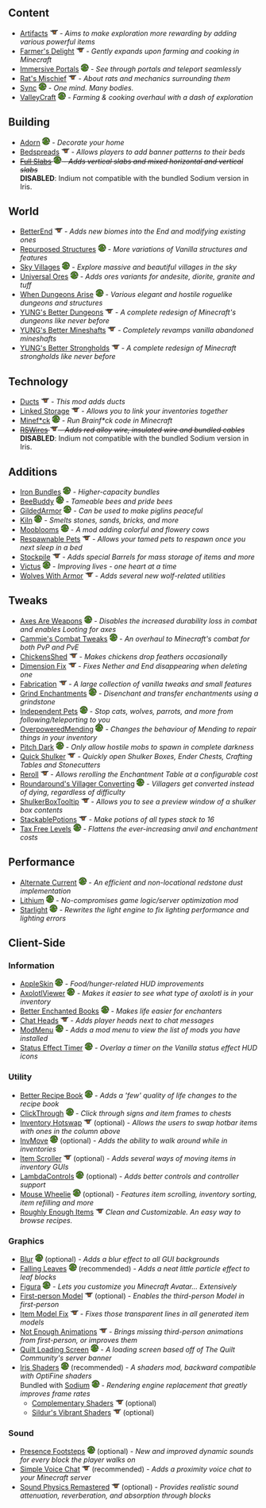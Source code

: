 ## Content

- [Artifacts] ![](docs/icon-curseforge.png) - *Aims to make exploration more rewarding by adding various powerful items*
- [Farmer's Delight] ![](docs/icon-curseforge.png) - *Gently expands upon farming and cooking in Minecraft*
- [Immersive Portals] ![](docs/icon-modrinth.png) - *See through portals and teleport seamlessly*
- [Rat's Mischief] ![](docs/icon-curseforge.png) - *About rats and mechanics surrounding them*
- [Sync] ![](docs/icon-modrinth.png) - *One mind. Many bodies.*
- [ValleyCraft] ![](docs/icon-modrinth.png) - *Farming & cooking overhaul with a dash of exploration*

[Artifacts]: https://www.curseforge.com/minecraft/mc-mods/artifacts-fabric
[Farmer's Delight]: https://www.curseforge.com/minecraft/mc-mods/farmers-delight-fabric
[Immersive Portals]: https://modrinth.com/mod/immersiveportals
[Rat's Mischief]: https://www.curseforge.com/minecraft/mc-mods/rats-mischief
[Sync]: https://modrinth.com/mod/sync-fabric
[ValleyCraft]: https://modrinth.com/mod/valleycraft


## Building

- [Adorn] ![](docs/icon-modrinth.png) - *Decorate your home*
- [Bedspreads] ![](docs/icon-curseforge.png) - *Allows players to add banner patterns to their beds*
- ~~[Full Slabs] ![](docs/icon-modrinth.png) - *Adds vertical slabs and mixed horizontal and vertical slabs*~~  
  **DISABLED**: Indium not compatible with the bundled Sodium version in Iris.

[Adorn]: https://modrinth.com/mod/adorn
[Bedspreads]: https://www.curseforge.com/minecraft/mc-mods/bedspreads-fabric
[Full Slabs]: https://modrinth.com/mod/full-slabs


## World

- [BetterEnd] ![](docs/icon-curseforge.png) - *Adds new biomes into the End and modifying existing ones*
- [Repurposed Structures] ![](docs/icon-modrinth.png) - *More variations of Vanilla structures and features*
- [Sky Villages] ![](docs/icon-modrinth.png) - *Explore massive and beautiful villages in the sky*
- [Universal Ores] ![](docs/icon-modrinth.png) - *Adds ores variants for andesite, diorite, granite and tuff*
- [When Dungeons Arise] ![](docs/icon-modrinth.png) - *Various elegant and hostile roguelike dungeons and structures*
- [YUNG's Better Dungeons] ![](docs/icon-curseforge.png) - *A complete redesign of Minecraft's dungeons like never before*
- [YUNG's Better Mineshafts] ![](docs/icon-curseforge.png) - *Completely revamps vanilla abandoned mineshafts*
- [YUNG's Better Strongholds] ![](docs/icon-curseforge.png) - *A complete redesign of Minecraft strongholds like never before*

[BetterEnd]: https://www.curseforge.com/minecraft/mc-mods/betterend
[Repurposed Structures]: https://modrinth.com/mod/repurposed-structures-fabric
[Sky Villages]: https://modrinth.com/mod/sky-villages
[Universal Ores]: https://modrinth.com/mod/universal_ores
[When Dungeons Arise]: https://modrinth.com/mod/when-dungeons-arise
[YUNG's Better Dungeons]: https://www.curseforge.com/minecraft/mc-mods/yungs-better-dungeons-fabric
[YUNG's Better Mineshafts]: https://www.curseforge.com/minecraft/mc-mods/yungs-better-mineshafts-fabric
[YUNG's Better Strongholds]: https://www.curseforge.com/minecraft/mc-mods/yungs-better-strongholds-fabric


## Technology

- [Ducts] ![](docs/icon-curseforge.png) - *This mod adds ducts*
- [Linked Storage] ![](docs/icon-curseforge.png) - *Allows you to link your inventories together*
- [Minef*ck] ![](docs/icon-modrinth.png) - *Run Brainf\*ck code in Minecraft*
- ~~[RSWires] ![](docs/icon-curseforge.png) - *Adds red alloy wire, insulated wire and bundled cables*~~  
  **DISABLED**: Indium not compatible with the bundled Sodium version in Iris.

[Ducts]: https://www.curseforge.com/minecraft/mc-mods/ducts
[Linked Storage]: https://www.curseforge.com/minecraft/mc-mods/linked-storage
[Minef*ck]: https://modrinth.com/mod/minefck
[RSWires]: https://www.curseforge.com/minecraft/mc-mods/rswires


## Additions

- [Iron Bundles] ![](docs/icon-modrinth.png) - *Higher-capacity bundles*
- [BeeBuddy] ![](docs/icon-modrinth.png) - *Tameable bees and pride bees*
- [GildedArmor] ![](docs/icon-modrinth.png) - *Can be used to make piglins peaceful*
- [Kiln] ![](docs/icon-modrinth.png) - *Smelts stones, sands, bricks, and more*
- [Mooblooms] ![](docs/icon-modrinth.png) - *A mod adding colorful and flowery cows*
- [Respawnable Pets] ![](docs/icon-curseforge.png) - *Allows your tamed pets to respawn once you next sleep in a bed*
- [Stockpile] ![](docs/icon-curseforge.png) - *Adds special Barrels for mass storage of items and more*
- [Victus] ![](docs/icon-modrinth.png) - *Improving lives - one heart at a time*
- [Wolves With Armor] ![](docs/icon-curseforge.png) - *Adds several new wolf-related utilities*

[Iron Bundles]: https://modrinth.com/mod/iron-bundles
[BeeBuddy]: https://modrinth.com/mod/beebuddy
[GildedArmor]: https://modrinth.com/mod/gildedarmor
[Kiln]: https://modrinth.com/mod/kiln
[Mooblooms]: https://modrinth.com/mod/mooblooms
[Respawnable Pets]: https://www.curseforge.com/minecraft/mc-mods/respawnable-pets
[Stockpile]: https://www.curseforge.com/minecraft/mc-mods/stockpile
[Victus]: https://modrinth.com/mod/victus
[Wolves With Armor]: https://www.curseforge.com/minecraft/mc-mods/wolves-with-armor


## Tweaks

- [Axes Are Weapons] ![](docs/icon-modrinth.png) - *Disables the increased durability loss in combat and enables Looting for axes*
- [Cammie's Combat Tweaks] ![](docs/icon-modrinth.png) - *An overhaul to Minecraft's combat for both PvP and PvE*
- [ChickensShed] ![](docs/icon-curseforge.png) - *Makes chickens drop feathers occasionally*
- [Dimension Fix] ![](docs/icon-curseforge.png) - *Fixes Nether and End disappearing when deleting one*
- [Fabrication] ![](docs/icon-curseforge.png) - *A large collection of vanilla tweaks and small features*
- [Grind Enchantments] ![](docs/icon-modrinth.png) - *Disenchant and transfer enchantments using a grindstone*
- [Independent Pets] ![](docs/icon-modrinth.png) - *Stop cats, wolves, parrots, and more from following/teleporting to you*
- [OverpoweredMending] ![](docs/icon-modrinth.png) - *Changes the behaviour of Mending to repair things in your inventory*
- [Pitch Dark] ![](docs/icon-modrinth.png) - *Only allow hostile mobs to spawn in complete darkness*
- [Quick Shulker] ![](docs/icon-curseforge.png) - *Quickly open Shulker Boxes, Ender Chests, Crafting Tables and Stonecutters*
- [Reroll] ![](docs/icon-curseforge.png) - *Allows rerolling the Enchantment Table at a configurable cost*
- [Roundaround's Villager Converting] ![](docs/icon-modrinth.png) - *Villagers get converted instead of dying, regardless of difficulty*
- [ShulkerBoxTooltip] ![](docs/icon-curseforge.png) - *Allows you to see a preview window of a shulker box contents*
- [StackablePotions] ![](docs/icon-curseforge.png) - *Make potions of all types stack to 16*
- [Tax Free Levels] ![](docs/icon-modrinth.png) - *Flattens the ever-increasing anvil and enchantment costs*

[Axes Are Weapons]: https://modrinth.com/mod/axes-are-weapons
[Cammie's Combat Tweaks]: https://modrinth.com/mod/cammies-combat-tweaks
[ChickensShed]: https://www.curseforge.com/minecraft/mc-mods/chickensshed
[Dimension Fix]: https://www.curseforge.com/minecraft/mc-mods/chickensshed
[Fabrication]: https://www.curseforge.com/minecraft/mc-mods/fabrication
[Grind Enchantments]: https://modrinth.com/mod/grind-enchantments
[Independent Pets]: https://modrinth.com/mod/indypets
[OverpoweredMending]: https://modrinth.com/mod/overpoweredmending
[Pitch Dark]: https://modrinth.com/mod/pitch-dark
[Quick Shulker]: https://www.curseforge.com/minecraft/mc-mods/quick-shulker
[Reroll]: https://www.curseforge.com/minecraft/mc-mods/reroll
[Roundaround's Villager Converting]: https://modrinth.com/mod/roundaround-villager-converting
[ShulkerBoxTooltip]: https://www.curseforge.com/minecraft/mc-mods/shulkerboxtooltip
[StackablePotions]: https://www.curseforge.com/minecraft/mc-mods/stackablepotions
[Tax Free Levels]: https://modrinth.com/mod/tax-free-levels


## Performance

- [Alternate Current] ![](docs/icon-modrinth.png) - *An efficient and non-locational redstone dust implementation*
- [Lithium] ![](docs/icon-modrinth.png) - *No-compromises game logic/server optimization mod*
- [Starlight] ![](docs/icon-modrinth.png) - *Rewrites the light engine to fix lighting performance and lighting errors*

[Alternate Current]: https://modrinth.com/mod/alternate-current
[Lithium]: https://modrinth.com/mod/lithium
[Starlight]: https://modrinth.com/mod/starlight


## Client-Side

### Information

- [AppleSkin] ![](docs/icon-modrinth.png) - *Food/hunger-related HUD improvements*
- [AxolotlViewer] ![](docs/icon-modrinth.png) - *Makes it easier to see what type of axolotl is in your inventory*
- [Better Enchanted Books] ![](docs/icon-modrinth.png) - *Makes life easier for enchanters*
- [Chat Heads] ![](docs/icon-curseforge.png) - *Adds player heads next to chat messages*
- [ModMenu] ![](docs/icon-modrinth.png) - *Adds a mod menu to view the list of mods you have installed*
- [Status Effect Timer] ![](docs/icon-modrinth.png) - *Overlay a timer on the Vanilla status effect HUD icons*

[AppleSkin]: https://modrinth.com/mod/appleskin
[AxolotlViewer]: https://modrinth.com/mod/axolotlviewer
[Better Enchanted Books]: https://modrinth.com/mod/better-enchanted-books
[Chat Heads]: https://www.curseforge.com/minecraft/mc-mods/chat-heads
[Detail Armor Bar]: https://modrinth.com/mod/detail-armor-bar
[ModMenu]: https://modrinth.com/mod/modmenu
[Status Effect Timer]: https://modrinth.com/mod/statuseffecttimer

### Utility

- [Better Recipe Book] ![](docs/icon-modrinth.png) - *Adds a 'few' quality of life changes to the recipe book*
- [ClickThrough] ![](docs/icon-modrinth.png) - *Click through signs and item frames to chests*
- [Inventory Hotswap] ![](docs/icon-curseforge.png) (optional) - *Allows the users to swap hotbar items with ones in the column above*
- [InvMove] ![](docs/icon-modrinth.png) (optional) - *Adds the ability to walk around while in inventories*
- [Item Scroller] ![](docs/icon-curseforge.png) (optional) - *Adds several ways of moving items in inventory GUIs*
- [LambdaControls] ![](docs/icon-modrinth.png) (optional) - *Adds better controls and controller support*
- [Mouse Wheelie] ![](docs/icon-modrinth.png) (optional) - *Features item scrolling, inventory sorting, item refilling and more*
- [Roughly Enough Items] ![](docs/icon-curseforge.png) *Clean and Customizable. An easy way to browse recipes.*

[Better Recipe Book]: https://modrinth.com/mod/brb
[ClickThrough]: https://modrinth.com/mod/clickthrough
[Inventory Hotswap]: https://www.curseforge.com/minecraft/mc-mods/inventory-hotswap
[InvMove]: https://modrinth.com/mod/invmove-fabric
[Item Scroller]: https://www.curseforge.com/minecraft/mc-mods/item-scroller
[LambdaControls]: https://modrinth.com/mod/lambdacontrols
[Mouse Wheelie]: https://modrinth.com/mod/mouse-wheelie
[Roughly Enough Items]: https://www.curseforge.com/minecraft/mc-mods/roughly-enough-items

### Graphics

- [Blur] ![](docs/icon-modrinth.png) (optional) - *Adds a blur effect to all GUI backgrounds*
- [Falling Leaves] ![](docs/icon-modrinth.png) (recommended) - *Adds a neat little particle effect to leaf blocks*
- [Figura] ![](docs/icon-modrinth.png) - *Lets you customize you Minecraft Avatar... Extensively*
- [First-person Model] ![](docs/icon-curseforge.png) (optional) - *Enables the third-person Model in first-person*
- [Item Model Fix] ![](docs/icon-curseforge.png) - *Fixes those transparent lines in all generated item models*
- [Not Enough Animations] ![](docs/icon-curseforge.png) - *Brings missing third-person animations from first-person, or improves them*
- [Quilt Loading Screen] ![](docs/icon-modrinth.png) - *A loading screen based off of The Quilt Community's server banner*
- [Iris Shaders] ![](docs/icon-modrinth.png) (recommended) - *A shaders mod, backward compatible with OptiFine shaders*  
  Bundled with [Sodium] ![](docs/icon-modrinth.png) - *Rendering engine replacement that greatly improves frame rates*
    - [Complementary Shaders] ![](docs/icon-curseforge.png) (optional)
    - [Sildur's Vibrant Shaders] ![](docs/icon-curseforge.png) (optional)

[Blur]: https://modrinth.com/mod/blur-fabric
[Falling Leaves]: https://modrinth.com/mod/fallingleaves
[Figura]: https://modrinth.com/mod/figura
[First-person Model]: https://www.curseforge.com/minecraft/mc-mods/first-person-model
[Item Model Fix]: https://www.curseforge.com/minecraft/mc-mods/item-model-fix
[Not Enough Animations]: https://www.curseforge.com/minecraft/mc-mods/not-enough-animations
[Quilt Loading Screen]: https://modrinth.com/mod/quilt-loading-screen

[Sodium]: https://modrinth.com/mod/sodium
[Iris Shaders]: https://modrinth.com/mod/iris
[Complementary Shaders]: https://www.curseforge.com/minecraft/customization/complementary-shaders
[Sildur's Vibrant Shaders]: https://www.curseforge.com/minecraft/customization/sildurs-vibrant-shaders

### Sound

- [Presence Footsteps] ![](docs/icon-modrinth.png) (optional) - *New and improved dynamic sounds for every block the player walks on*
- [Simple Voice Chat] ![](docs/icon-curseforge.png) (recommended) - *Adds a proximity voice chat to your Minecraft server*
- [Sound Physics Remastered] ![](docs/icon-curseforge.png) (optional) - *Provides realistic sound attenuation, reverberation, and absorption through blocks*

[Presence Footsteps]: https://modrinth.com/mod/presence-footsteps
[Simple Voice Chat]: https://www.curseforge.com/minecraft/mc-mods/simple-voice-chat
[Sound Physics Remastered]: https://www.curseforge.com/minecraft/mc-mods/sound-physics-remastered
